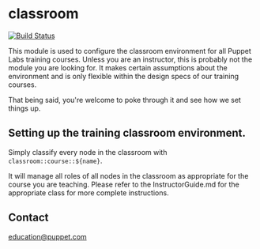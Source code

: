 # classroom

[![Build Status](https://travis-ci.org/puppetlabs/pltraining-classroom.svg?branch=master)](https://travis-ci.org/puppetlabs/pltraining-classroom)

This module is used to configure the classroom environment for all Puppet Labs
training courses. Unless you are an instructor, this is probably not the module
you are looking for. It makes certain assumptions about the environment and is
only flexible within the design specs of our training courses.

That being said, you're welcome to poke through it and see how we set things up.

## Setting up the training classroom environment.

Simply classify every node in the classroom with `classroom::course::${name}`.

It will manage all roles of all nodes in the classroom as appropriate for
the course you are teaching. Please refer to the InstructorGuide.md for the
appropriate class for more complete instructions.

Contact
-------

education@puppet.com
